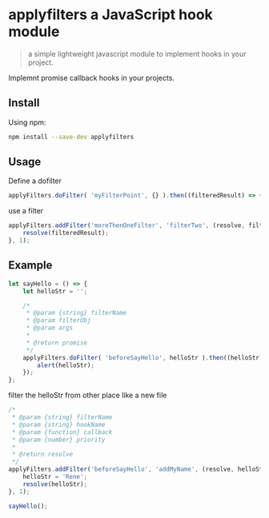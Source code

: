 # applyfilters a JavaScript hook module

> a simple lightweight javascript module to implement hooks in your project.

Implemnt promise callback hooks in your projects.
## Install

Using npm:

```sh
npm install --save-dev applyfilters
```

## Usage
Define a dofilter

```js
applyFilters.doFilter( 'myFilterPoint', {} ).then((filteredResult) => {});
```

use a filter
```js
applyFilters.addFilter('moreThenOneFilter', 'filterTwo', (resolve, filteredResult) => {
	resolve(filteredResult);
}, 1);
```

## Example

```js
let sayHello = () => {
	let helloStr = '';

	/*
	 * @param {string} filterName
	 * @param filterObj
	 * @param args
	 * 
	 * @return promise
	 */
	applyFilters.doFilter( 'beforeSayHello', helloStr ).then((helloStr) => {
		alert(helloStr);
	});
};
```
filter the helloStr from other place like a new file

```js
/* 
 * @param {string} filterName
 * @param {string} hookName
 * @param {function} callback
 * @param {number} priority
 * 
 * @return resolve 
 */
applyFilters.addFilter('beforeSayHello', 'addMyName', (resolve, helloStr) => {
	helloStr = 'Rene';
	resolve(helloStr);
}, 1);

sayHello();
```